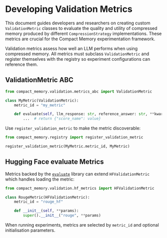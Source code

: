 # Developing Validation Metrics

This document guides developers and researchers on creating custom `ValidationMetric` classes to evaluate the quality and utility of compressed memory produced by different `CompressionStrategy` implementations. These metrics are crucial for the Compact Memory experimentation framework.

Validation metrics assess how well an LLM performs when using compressed memory.
All metrics must subclass `ValidationMetric` and register themselves with the
registry so experiment configurations can reference them.

## ValidationMetric ABC

```python
from compact_memory.validation.metrics_abc import ValidationMetric

class MyMetric(ValidationMetric):
    metric_id = "my_metric"

    def evaluate(self, llm_response: str, reference_answer: str, **kwargs):
        ...  # return {"score_name": value}
```

Use `register_validation_metric` to make the metric discoverable:

```python
from compact_memory.registry import register_validation_metric

register_validation_metric(MyMetric.metric_id, MyMetric)
```

## Hugging Face evaluate Metrics

Metrics backed by the [`evaluate`](https://github.com/huggingface/evaluate)
library can extend `HFValidationMetric` which handles loading the metric:

```python
from compact_memory.validation.hf_metrics import HFValidationMetric

class RougeMetric(HFValidationMetric):
    metric_id = "rouge_hf"

    def __init__(self, **params):
        super().__init__("rouge", **params)
```

When running experiments, metrics are selected by `metric_id` and optional
initialisation parameters.

